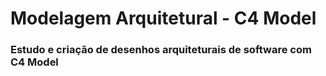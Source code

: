 # Modelagem Arquitetural - C4 Model
### Estudo e criação de desenhos arquiteturais de software com C4 Model
